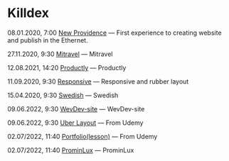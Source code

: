# Killdex

08.01.2020, 7:00 [New Providence](https://illia-sosnytskyi.github.io/new-providence/ 'My first public website') — First experience to creating website and publish in the Ethernet.

27.11.2020, 9:30 [Mitravel](https://illia-sosnytskyi.github.io/mitravel/) — Mitravel

12.08.2021, 14:20 [Productly](https://illia-sosnytskyi.github.io/productly/) — Productly

11.09.2020, 9:30 [Responsive](https://illia-sosnytskyi.github.io/responsive/) — Responsive and rubber layout

15.04.2020, 9:30 [Swedish](https://illia-sosnytskyi.github.io/Swedish/) — Swedish

09.06.2022, 9:30 [WevDev-site](https://illia-sosnytskyi.github.io/WevDev-site/) — WevDev-site

09.06.2022, 9:30 [Uber Layout](https://illia-sosnytskyi.github.io/uber_layout/) — From Udemy

02.07/2022, 11:40 [Portfolio(lesson)](https:/illia-sosnytskyi.github.io/Portfolio(lesson)/) — From Udemy

02.07/2022, 11:40 [ProminLux](https://KilldexWD.github.io/ProminLux-main/) — ProminLux
